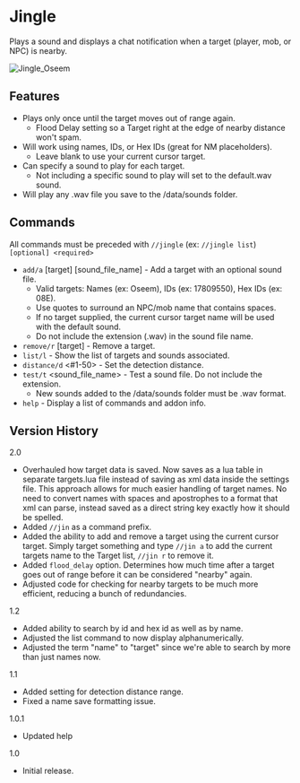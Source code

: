 # Jingle #

Plays a sound and displays a chat notification when a target (player, mob, or NPC) is nearby.  

![Jingle_Oseem](https://github.com/iLVL-Key/FFXI/assets/101156258/5ed6b45b-e798-4e1e-92dc-27d7490fcca1)

## Features ##
 - Plays only once until the target moves out of range again.
   - Flood Delay setting so a Target right at the edge of nearby distance won't spam.
 - Will work using names, IDs, or Hex IDs (great for NM placeholders).
   - Leave blank to use your current cursor target.
 - Can specify a sound to play for each target.
   - Not including a specific sound to play will set to the default.wav sound.
 - Will play any .wav file you save to the /data/sounds folder.
  
## Commands ##
All commands must be preceded with `//jingle`   (ex: `//jingle list`)  
`[optional] <required>`
 - `add/a` \[target] \[sound_file_name] - Add a target with an optional sound file.
   - Valid targets: Names (ex: Oseem), IDs (ex: 17809550), Hex IDs (ex: 08E).
   - Use quotes to surround an NPC/mob name that contains spaces.
   - If no target supplied, the current cursor target name will be used with the default sound.
   - Do not include the extension (.wav) in the sound file name.
 - `remove/r` \[target] - Remove a target.
 - `list/l` - Show the list of targets and sounds associated.
 - `distance/d` <#1-50> - Set the detection distance.
 - `test/t` \<sound_file_name> - Test a sound file. Do not include the extension.
   - New sounds added to the /data/sounds folder must be .wav format.
 - `help` - Display a list of commands and addon info.

## Version History ##

2.0
- Overhauled how target data is saved. Now saves as a lua table in separate targets.lua file instead of saving as xml data inside the settings file. This approach allows for much easier handling of target names. No need to convert names with spaces and apostrophes to a format that xml can parse, instead saved as a direct string key exactly how it should be spelled.
- Added `//jin` as a command prefix.
- Added the ability to add and remove a target using the current cursor target. Simply target something and type `//jin a` to add the current targets name to the Target list, `//jin r` to remove it.
- Added `flood_delay` option. Determines how much time after a target goes out of range before it can be considered "nearby" again.
- Adjusted code for checking for nearby targets to be much more efficient, reducing a bunch of redundancies.

1.2
- Added ability to search by id and hex id as well as by name.
- Adjusted the list command to now display alphanumerically.
- Adjusted the term "name" to "target" since we're able to search by more than just names now.

1.1
- Added setting for detection distance range.
- Fixed a name save formatting issue.

1.0.1
- Updated help

1.0
- Initial release.
